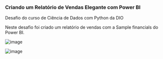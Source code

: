 ### Criando um Relatório de Vendas Elegante com Power BI

Desafio do curso de Ciência de Dados com Python da DIO

Neste desafio foi criado um relatório de vendas com a Sample financials do Power BI.

![image](https://github.com/SimonedaSilva/Dashboord-de-Vendas/assets/142844821/11d34b1b-238d-4c13-b087-64fd0999cb86)


![image](https://github.com/SimonedaSilva/Dashboord-de-Vendas/assets/142844821/68726c53-7c5b-4957-a2af-ec666a1978fc)






